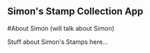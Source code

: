 Simon's Stamp Collection App
---

#About Simon (will talk about Simon)

Stuff about Simon's Stamps here...

